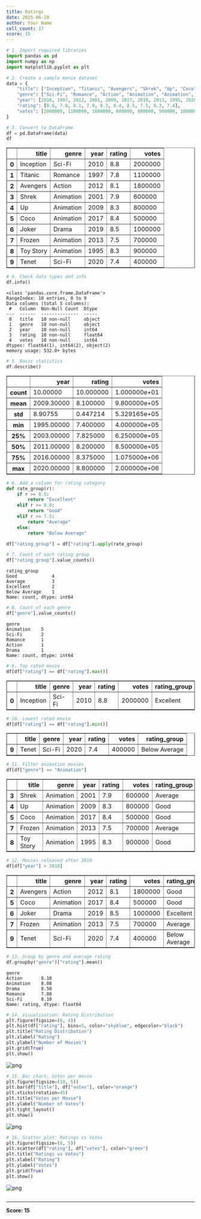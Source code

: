 ```yaml
---
title: Ratings
date: 2025-06-29
author: Your Name
cell_count: 17
score: 15
---
```


```python
# 1. Import required libraries
import pandas as pd
import numpy as np
import matplotlib.pyplot as plt

```


```python
# 2. Create a sample movie dataset
data = {
    "title": ["Inception", "Titanic", "Avengers", "Shrek", "Up", "Coco", "Joker", "Frozen", "Toy Story", "Tenet"],
    "genre": ["Sci-Fi", "Romance", "Action", "Animation", "Animation", "Animation", "Drama", "Animation", "Animation", "Sci-Fi"],
    "year": [2010, 1997, 2012, 2001, 2009, 2017, 2019, 2013, 1995, 2020],
    "rating": [8.8, 7.8, 8.1, 7.9, 8.3, 8.4, 8.5, 7.5, 8.3, 7.4],
    "votes": [2000000, 1100000, 1800000, 600000, 800000, 500000, 1000000, 700000, 900000, 400000]
}

```


```python
# 3. Convert to DataFrame
df = pd.DataFrame(data)
df

```




<div>
<style scoped>
    .dataframe tbody tr th:only-of-type {
        vertical-align: middle;
    }

    .dataframe tbody tr th {
        vertical-align: top;
    }

    .dataframe thead th {
        text-align: right;
    }
</style>
<table border="1" class="dataframe">
  <thead>
    <tr style="text-align: right;">
      <th></th>
      <th>title</th>
      <th>genre</th>
      <th>year</th>
      <th>rating</th>
      <th>votes</th>
    </tr>
  </thead>
  <tbody>
    <tr>
      <th>0</th>
      <td>Inception</td>
      <td>Sci-Fi</td>
      <td>2010</td>
      <td>8.8</td>
      <td>2000000</td>
    </tr>
    <tr>
      <th>1</th>
      <td>Titanic</td>
      <td>Romance</td>
      <td>1997</td>
      <td>7.8</td>
      <td>1100000</td>
    </tr>
    <tr>
      <th>2</th>
      <td>Avengers</td>
      <td>Action</td>
      <td>2012</td>
      <td>8.1</td>
      <td>1800000</td>
    </tr>
    <tr>
      <th>3</th>
      <td>Shrek</td>
      <td>Animation</td>
      <td>2001</td>
      <td>7.9</td>
      <td>600000</td>
    </tr>
    <tr>
      <th>4</th>
      <td>Up</td>
      <td>Animation</td>
      <td>2009</td>
      <td>8.3</td>
      <td>800000</td>
    </tr>
    <tr>
      <th>5</th>
      <td>Coco</td>
      <td>Animation</td>
      <td>2017</td>
      <td>8.4</td>
      <td>500000</td>
    </tr>
    <tr>
      <th>6</th>
      <td>Joker</td>
      <td>Drama</td>
      <td>2019</td>
      <td>8.5</td>
      <td>1000000</td>
    </tr>
    <tr>
      <th>7</th>
      <td>Frozen</td>
      <td>Animation</td>
      <td>2013</td>
      <td>7.5</td>
      <td>700000</td>
    </tr>
    <tr>
      <th>8</th>
      <td>Toy Story</td>
      <td>Animation</td>
      <td>1995</td>
      <td>8.3</td>
      <td>900000</td>
    </tr>
    <tr>
      <th>9</th>
      <td>Tenet</td>
      <td>Sci-Fi</td>
      <td>2020</td>
      <td>7.4</td>
      <td>400000</td>
    </tr>
  </tbody>
</table>
</div>




```python
# 4. Check data types and info
df.info()

```

    <class 'pandas.core.frame.DataFrame'>
    RangeIndex: 10 entries, 0 to 9
    Data columns (total 5 columns):
     #   Column  Non-Null Count  Dtype  
    ---  ------  --------------  -----  
     0   title   10 non-null     object 
     1   genre   10 non-null     object 
     2   year    10 non-null     int64  
     3   rating  10 non-null     float64
     4   votes   10 non-null     int64  
    dtypes: float64(1), int64(2), object(2)
    memory usage: 532.0+ bytes
    


```python
# 5. Basic statistics
df.describe()

```




<div>
<style scoped>
    .dataframe tbody tr th:only-of-type {
        vertical-align: middle;
    }

    .dataframe tbody tr th {
        vertical-align: top;
    }

    .dataframe thead th {
        text-align: right;
    }
</style>
<table border="1" class="dataframe">
  <thead>
    <tr style="text-align: right;">
      <th></th>
      <th>year</th>
      <th>rating</th>
      <th>votes</th>
    </tr>
  </thead>
  <tbody>
    <tr>
      <th>count</th>
      <td>10.00000</td>
      <td>10.000000</td>
      <td>1.000000e+01</td>
    </tr>
    <tr>
      <th>mean</th>
      <td>2009.30000</td>
      <td>8.100000</td>
      <td>9.800000e+05</td>
    </tr>
    <tr>
      <th>std</th>
      <td>8.90755</td>
      <td>0.447214</td>
      <td>5.329165e+05</td>
    </tr>
    <tr>
      <th>min</th>
      <td>1995.00000</td>
      <td>7.400000</td>
      <td>4.000000e+05</td>
    </tr>
    <tr>
      <th>25%</th>
      <td>2003.00000</td>
      <td>7.825000</td>
      <td>6.250000e+05</td>
    </tr>
    <tr>
      <th>50%</th>
      <td>2011.00000</td>
      <td>8.200000</td>
      <td>8.500000e+05</td>
    </tr>
    <tr>
      <th>75%</th>
      <td>2016.00000</td>
      <td>8.375000</td>
      <td>1.075000e+06</td>
    </tr>
    <tr>
      <th>max</th>
      <td>2020.00000</td>
      <td>8.800000</td>
      <td>2.000000e+06</td>
    </tr>
  </tbody>
</table>
</div>




```python
# 6. Add a column for rating category
def rate_group(r):
    if r >= 8.5:
        return "Excellent"
    elif r >= 8.0:
        return "Good"
    elif r >= 7.5:
        return "Average"
    else:
        return "Below Average"

df["rating_group"] = df["rating"].apply(rate_group)

```


```python
# 7. Count of each rating group
df["rating_group"].value_counts()

```




    rating_group
    Good             4
    Average          3
    Excellent        2
    Below Average    1
    Name: count, dtype: int64




```python
# 8. Count of each genre
df["genre"].value_counts()

```




    genre
    Animation    5
    Sci-Fi       2
    Romance      1
    Action       1
    Drama        1
    Name: count, dtype: int64




```python
# 9. Top rated movie
df[df["rating"] == df["rating"].max()]

```




<div>
<style scoped>
    .dataframe tbody tr th:only-of-type {
        vertical-align: middle;
    }

    .dataframe tbody tr th {
        vertical-align: top;
    }

    .dataframe thead th {
        text-align: right;
    }
</style>
<table border="1" class="dataframe">
  <thead>
    <tr style="text-align: right;">
      <th></th>
      <th>title</th>
      <th>genre</th>
      <th>year</th>
      <th>rating</th>
      <th>votes</th>
      <th>rating_group</th>
    </tr>
  </thead>
  <tbody>
    <tr>
      <th>0</th>
      <td>Inception</td>
      <td>Sci-Fi</td>
      <td>2010</td>
      <td>8.8</td>
      <td>2000000</td>
      <td>Excellent</td>
    </tr>
  </tbody>
</table>
</div>




```python
# 10. Lowest rated movie
df[df["rating"] == df["rating"].min()]

```




<div>
<style scoped>
    .dataframe tbody tr th:only-of-type {
        vertical-align: middle;
    }

    .dataframe tbody tr th {
        vertical-align: top;
    }

    .dataframe thead th {
        text-align: right;
    }
</style>
<table border="1" class="dataframe">
  <thead>
    <tr style="text-align: right;">
      <th></th>
      <th>title</th>
      <th>genre</th>
      <th>year</th>
      <th>rating</th>
      <th>votes</th>
      <th>rating_group</th>
    </tr>
  </thead>
  <tbody>
    <tr>
      <th>9</th>
      <td>Tenet</td>
      <td>Sci-Fi</td>
      <td>2020</td>
      <td>7.4</td>
      <td>400000</td>
      <td>Below Average</td>
    </tr>
  </tbody>
</table>
</div>




```python
# 11. Filter animation movies
df[df["genre"] == "Animation"]

```




<div>
<style scoped>
    .dataframe tbody tr th:only-of-type {
        vertical-align: middle;
    }

    .dataframe tbody tr th {
        vertical-align: top;
    }

    .dataframe thead th {
        text-align: right;
    }
</style>
<table border="1" class="dataframe">
  <thead>
    <tr style="text-align: right;">
      <th></th>
      <th>title</th>
      <th>genre</th>
      <th>year</th>
      <th>rating</th>
      <th>votes</th>
      <th>rating_group</th>
    </tr>
  </thead>
  <tbody>
    <tr>
      <th>3</th>
      <td>Shrek</td>
      <td>Animation</td>
      <td>2001</td>
      <td>7.9</td>
      <td>600000</td>
      <td>Average</td>
    </tr>
    <tr>
      <th>4</th>
      <td>Up</td>
      <td>Animation</td>
      <td>2009</td>
      <td>8.3</td>
      <td>800000</td>
      <td>Good</td>
    </tr>
    <tr>
      <th>5</th>
      <td>Coco</td>
      <td>Animation</td>
      <td>2017</td>
      <td>8.4</td>
      <td>500000</td>
      <td>Good</td>
    </tr>
    <tr>
      <th>7</th>
      <td>Frozen</td>
      <td>Animation</td>
      <td>2013</td>
      <td>7.5</td>
      <td>700000</td>
      <td>Average</td>
    </tr>
    <tr>
      <th>8</th>
      <td>Toy Story</td>
      <td>Animation</td>
      <td>1995</td>
      <td>8.3</td>
      <td>900000</td>
      <td>Good</td>
    </tr>
  </tbody>
</table>
</div>




```python
# 12. Movies released after 2010
df[df["year"] > 2010]

```




<div>
<style scoped>
    .dataframe tbody tr th:only-of-type {
        vertical-align: middle;
    }

    .dataframe tbody tr th {
        vertical-align: top;
    }

    .dataframe thead th {
        text-align: right;
    }
</style>
<table border="1" class="dataframe">
  <thead>
    <tr style="text-align: right;">
      <th></th>
      <th>title</th>
      <th>genre</th>
      <th>year</th>
      <th>rating</th>
      <th>votes</th>
      <th>rating_group</th>
    </tr>
  </thead>
  <tbody>
    <tr>
      <th>2</th>
      <td>Avengers</td>
      <td>Action</td>
      <td>2012</td>
      <td>8.1</td>
      <td>1800000</td>
      <td>Good</td>
    </tr>
    <tr>
      <th>5</th>
      <td>Coco</td>
      <td>Animation</td>
      <td>2017</td>
      <td>8.4</td>
      <td>500000</td>
      <td>Good</td>
    </tr>
    <tr>
      <th>6</th>
      <td>Joker</td>
      <td>Drama</td>
      <td>2019</td>
      <td>8.5</td>
      <td>1000000</td>
      <td>Excellent</td>
    </tr>
    <tr>
      <th>7</th>
      <td>Frozen</td>
      <td>Animation</td>
      <td>2013</td>
      <td>7.5</td>
      <td>700000</td>
      <td>Average</td>
    </tr>
    <tr>
      <th>9</th>
      <td>Tenet</td>
      <td>Sci-Fi</td>
      <td>2020</td>
      <td>7.4</td>
      <td>400000</td>
      <td>Below Average</td>
    </tr>
  </tbody>
</table>
</div>




```python
# 13. Group by genre and average rating
df.groupby("genre")["rating"].mean()

```




    genre
    Action       8.10
    Animation    8.08
    Drama        8.50
    Romance      7.80
    Sci-Fi       8.10
    Name: rating, dtype: float64




```python
# 14. Visualization: Rating Distribution
plt.figure(figsize=(8, 4))
plt.hist(df["rating"], bins=5, color="skyblue", edgecolor="black")
plt.title("Rating Distribution")
plt.xlabel("Rating")
plt.ylabel("Number of Movies")
plt.grid(True)
plt.show()

```


    
![png](/pynotes/images/ratings_13_0.png)
    



```python
# 15. Bar chart: Votes per movie
plt.figure(figsize=(10, 5))
plt.bar(df["title"], df["votes"], color="orange")
plt.xticks(rotation=45)
plt.title("Votes per Movie")
plt.ylabel("Number of Votes")
plt.tight_layout()
plt.show()

```


    
![png](/pynotes/images/ratings_14_0.png)
    



```python
# 16. Scatter plot: Ratings vs Votes
plt.figure(figsize=(8, 5))
plt.scatter(df["rating"], df["votes"], color="green")
plt.title("Ratings vs Votes")
plt.xlabel("Rating")
plt.ylabel("Votes")
plt.grid(True)
plt.show()

```


    
![png](/pynotes/images/ratings_15_0.png)
    



```python

```


---
**Score: 15**